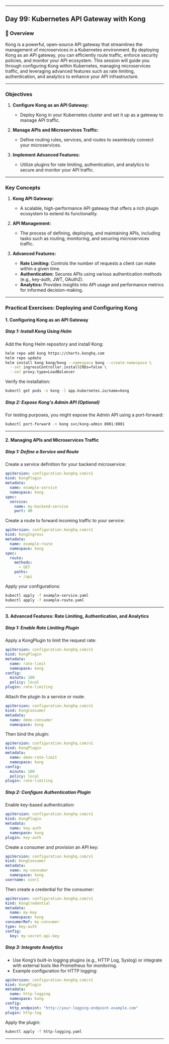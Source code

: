 ﻿---

## Day 99: Kubernetes API Gateway with Kong

### 📘 Overview

Kong is a powerful, open-source API gateway that streamlines the management of microservices in a Kubernetes environment. By deploying Kong as an API gateway, you can efficiently route traffic, enforce security policies, and monitor your API ecosystem. This session will guide you through configuring Kong within Kubernetes, managing microservices traffic, and leveraging advanced features such as rate limiting, authentication, and analytics to enhance your API infrastructure.

---


### Objectives

1. **Configure Kong as an API Gateway:**  
   - Deploy Kong in your Kubernetes cluster and set it up as a gateway to manage API traffic.
  
2. **Manage APIs and Microservices Traffic:**  
   - Define routing rules, services, and routes to seamlessly connect your microservices.

3. **Implement Advanced Features:**  
   - Utilize plugins for rate limiting, authentication, and analytics to secure and monitor your API traffic.

---

### Key Concepts

1. **Kong API Gateway:**  
   - A scalable, high-performance API gateway that offers a rich plugin ecosystem to extend its functionality.

2. **API Management:**  
   - The process of defining, deploying, and maintaining APIs, including tasks such as routing, monitoring, and securing microservices traffic.

3. **Advanced Features:**  
   - **Rate Limiting:** Controls the number of requests a client can make within a given time.
   - **Authentication:** Secures APIs using various authentication methods (e.g., key-auth, JWT, OAuth2).
   - **Analytics:** Provides insights into API usage and performance metrics for informed decision-making.

---


### Practical Exercises: Deploying and Configuring Kong

#### 1. Configuring Kong as an API Gateway

##### Step 1: Install Kong Using Helm

Add the Kong Helm repository and install Kong:
```bash
helm repo add kong https://charts.konghq.com
helm repo update
helm install kong kong/kong --namespace kong --create-namespace \
  --set ingressController.installCRDs=false \
  --set proxy.type=LoadBalancer
```

Verify the installation:
```bash
kubectl get pods -n kong -l app.kubernetes.io/name=kong
```

##### Step 2: Expose Kong's Admin API (Optional)
For testing purposes, you might expose the Admin API using a port-forward:
```bash
kubectl port-forward -n kong svc/kong-admin 8001:8001
```

---

#### 2. Managing APIs and Microservices Traffic

##### Step 1: Define a Service and Route

Create a service definition for your backend microservice:
```yaml
apiVersion: configuration.konghq.com/v1
kind: KongPlugin
metadata:
  name: example-service
  namespace: kong
spec:
  service:
    name: my-backend-service
    port: 80
```

Create a route to forward incoming traffic to your service:
```yaml
apiVersion: configuration.konghq.com/v1
kind: KongIngress
metadata:
  name: example-route
  namespace: kong
spec:
  route:
    methods:
      - GET
    paths:
      - /api
```

Apply your configurations:
```bash
kubectl apply -f example-service.yaml
kubectl apply -f example-route.yaml
```

---

#### 3. Advanced Features: Rate Limiting, Authentication, and Analytics

##### Step 1: Enable Rate Limiting Plugin
Apply a KongPlugin to limit the request rate:
```yaml
apiVersion: configuration.konghq.com/v1
kind: KongPlugin
metadata:
  name: rate-limit
  namespace: kong
config:
  minute: 100
  policy: local
plugin: rate-limiting
```
Attach the plugin to a service or route:
```yaml
apiVersion: configuration.konghq.com/v1
kind: KongConsumer
metadata:
  name: demo-consumer
  namespace: kong
```
Then bind the plugin:
```yaml
apiVersion: configuration.konghq.com/v1
kind: KongPlugin
metadata:
  name: demo-rate-limit
  namespace: kong
config:
  minute: 100
  policy: local
plugin: rate-limiting
```

##### Step 2: Configure Authentication Plugin
Enable key-based authentication:
```yaml
apiVersion: configuration.konghq.com/v1
kind: KongPlugin
metadata:
  name: key-auth
  namespace: kong
plugin: key-auth
```
Create a consumer and provision an API key:
```yaml
apiVersion: configuration.konghq.com/v1
kind: KongConsumer
metadata:
  name: my-consumer
  namespace: kong
username: user1
```
Then create a credential for the consumer:
```yaml
apiVersion: configuration.konghq.com/v1
kind: KongCredential
metadata:
  name: my-key
  namespace: kong
consumerRef: my-consumer
type: key-auth
config:
  key: my-secret-api-key
```

##### Step 3: Integrate Analytics
- Use Kong’s built-in logging plugins (e.g., HTTP Log, Syslog) or integrate with external tools like Prometheus for monitoring.
- Example configuration for HTTP logging:
```yaml
apiVersion: configuration.konghq.com/v1
kind: KongPlugin
metadata:
  name: http-logging
  namespace: kong
config:
  http_endpoint: "http://your-logging-endpoint.example.com"
plugin: http-log
```

Apply the plugin:
```bash
kubectl apply -f http-logging.yaml
```

---